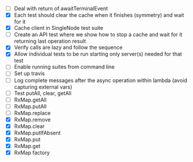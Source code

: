 - [ ] Deal with return of awaitTerminalEvent
- [x] Each test should clear the cache when it finishes (symmetry) and wait for it
- [x] Cache client in SingleNode test suite
- [ ] Create an API test where we show how to stop a cache and wait for it returning last operation result
- [x] Verify calls are lazy and follow the sequence
- [x] Allow individual tests to be run starting only server(s) needed for that test
- [ ] Enable running suites from command line
- [ ] Set up travis
- [ ] Log complete messages after the async operation within lambda (avoid capturing external vars)
- [ ] Test putAll, clear, getAll
- [ ] RxMap.getAll
- [ ] RxMap.putAll
- [ ] RxMap.replace
- [x] RxMap.remove
- [x] RxMap.clear
- [x] RxMap.putIfAbsent
- [x] RxMap.put
- [x] RxMap.get
- [x] RxMap factory

